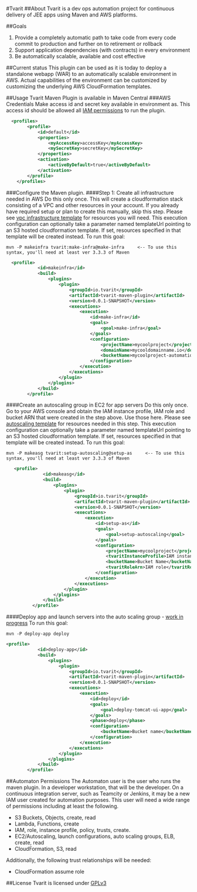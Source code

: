 #Tvarit
##About
Tvarit is a dev ops automation project for continuous delivery of JEE apps using Maven and AWS platforms.
 
##Goals
<ol>
<li>Provide a completely automatic path to take code from every code commit to production and further on to retirement or rollback</li>
<li>Support application dependencies (with contracts) in every environment</li>
<li>Be automatically scalable, available and cost effective</li>
</ol>

##Current status
This plugin can be used as it is today to deploy a standalone webapp (WAR) to an automatically scalable environment in AWS. Actual capabilities of the environment can be customized by customizing the underlying AWS CloudFormation templates.


##Usage
Tvarit Maven Plugin is available in Maven Central
###AWS Credentials
Make access id and secret key available in environment as. This access id should be allowed all [IAM permissions](#automaton-permissions) to run the plugin.
```xml
  <profiles>
		<profile>
			<id>default</id>
			<properties>
				<myAccessKey>accessKey</myAccessKey>
				<mySecretKey>secretKey</mySecretKey>
			</properties>
			<activation>
				<activeByDefault>true</activeByDefault>
			</activation>
		</profile> 
	</profiles>
```
###Configure the Maven plugin.
####Step 1: Create all infrastructure needed in AWS
Do this only once. This will create a cloudformation stack consisting of a VPC and other resources in your account. If you already have required setup or plan to create this manually, skip this step. Please see [vpc infrastructure template](/tvarit-maven-plugin/src/main/resources/vpc-infra.template) for resources you will need.
This execution configuration can optionally take a parameter named templateUrl pointing to an S3 hosted cloudformation template. If set, resources specified in that template will be created instead.
To run this goal:
```
mvn -P makeinfra tvarit:make-infra@make-infra     <-- To use this syntax, you'll need at least ver 3.3.3 of Maven
```
```xml
  <profile>
            <id>makeinfra</id>
            <build>
                <plugins>
                    <plugin>
                        <groupId>io.tvarit</groupId>
                        <artifactId>tvarit-maven-plugin</artifactId>
                        <version>0.0.1-SNAPSHOT</version>
                        <executions>
                            <execution>
                                <id>make-infra</id>
                                <goals>
                                    <goal>make-infra</goal>
                                </goals>
                                <configuration>
                                    <projectName>mycoolproject</projectName>
                                    <domainName>mycooldomainname.io</domainName>
                                    <bucketName>mycoolproject-automation</bucketName>
                                </configuration>
                            </execution>
                        </executions>
                    </plugin>
                </plugins>
            </build>
        </profile>
```



####Create an autoscaling group in EC2 for app servers
Do this only once. Go to your AWS console and obtain the IAM instance profile, IAM role and bucket ARN that were created in the step above. Use those here. Please see [autoscaling template](https://github.com/sdole/tvarit-maven/blob/master/tvarit-maven-plugin/src/main/resources/autoscaling.template) for resources needed in this step.
This execution configuration can optionally take a parameter named templateUrl pointing to an S3 hosted cloudformation template. If set, resources specified in that template will be created instead.
To run this goal:
```
mvn -P makeasg tvarit:setup-autoscaling@setup-as     <-- To use this syntax, you'll need at least ver 3.3.3 of Maven
```
```xml
   <profile>
              <id>makeasg</id>
              <build>
                  <plugins>
                      <plugin>
                          <groupId>io.tvarit</groupId>
                          <artifactId>tvarit-maven-plugin</artifactId>
                          <version>0.0.1-SNAPSHOT</version>
                          <executions>
                              <execution>
                                  <id>setup-as</id>
                                  <goals>
                                      <goal>setup-autoscaling</goal>
                                  </goals>
                                  <configuration>
                                      <projectName>mycoolproject</projectName>
                                      <tvaritInstanceProfile>IAM instance profile</tvaritInstanceProfile>
                                      <bucketName>Bucket Name</bucketName>
                                      <tvaritRoleArn>IAM role</tvaritRoleArn>
                                  </configuration>
                              </execution>
                          </executions>
                      </plugin>
                  </plugins>
              </build>
          </profile>
```

####Deploy app and launch servers into the auto scaling group - [work in progress](https://github.com/sdole/tvarit-maven/issues/13)
To run this goal:
```
mvn -P deploy-app deploy 
```

```xml
<profile>
            <id>deploy-app</id>
            <build>
                <plugins>
                    <plugin>
                        <groupId>io.tvarit</groupId>
                        <artifactId>tvarit-maven-plugin</artifactId>
                        <version>0.0.1-SNAPSHOT</version>
                        <executions>
                            <execution>
                                <id>deploy</id>
                                <goals>
                                    <goal>deploy-tomcat-ui-app</goal>
                                </goals>
                                <phase>deploy</phase>
                                <configuration>
                                    <bucketName>Bucket name</bucketName>
                                </configuration>
                            </execution>
                        </executions>
                    </plugin>
                </plugins>
            </build>
        </profile>
```
##Automaton Permissions
The Automaton user is the user who runs the maven plugin. In a developer workstation, that will be the developer. On a continuous integration server, such as Teamcity or Jenkins, it may be a new IAM user created for automation purposes. This user will need a wide range of permissions including at least the following.
<ul>
<li>S3 Buckets, Objects, create, read </li>
<li>Lambda, Functions, create</li>
<li>IAM, role, instance profile, policy, trusts, create.</li>
<li>EC2/Autoscaling, launch configurations, auto scaling groups, ELB, create, read</li>
<li>CloudFormation, S3, read</li>
</ul>
Additionally, the following trust relationships will be needed:
<ul>
<li>CloudFormation assume role</li>
</ul>

##License
Tvarit is licensed under [GPLv3](https://www.gnu.org/licenses/gpl.txt)